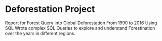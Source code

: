 # Deforestation Project
Report for Forest Query into Global Deforestation From 1990 to 2016 Using SQL
Wrote complex SQL Queries to explore and understand Forestination over the years in different regions.

